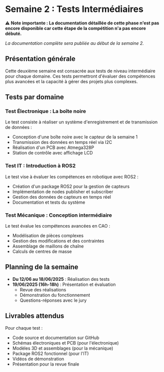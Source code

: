 # Semaine 2 : Tests Intermédiaires

⚠️ **Note importante : La documentation détaillée de cette phase n'est pas encore disponible car cette étape de la compétition n'a pas encore débuté.**

*La documentation complète sera publiée au début de la semaine 2.*

## Présentation générale

Cette deuxième semaine est consacrée aux tests de niveau intermédiaire pour chaque domaine. Ces tests permettront d'évaluer des compétences plus avancées et la capacité à gérer des projets plus complexes.

## Tests par domaine

### Test Électronique : La boîte noire
Le test consiste à réaliser un système d'enregistrement et de transmission de données :
- Conception d'une boîte noire avec le capteur de la semaine 1
- Transmission des données en temps réel via I2C
- Réalisation d'un PCB avec Atmega328P
- Station de contrôle avec affichage LCD

### Test IT : Introduction à ROS2
Le test vise à évaluer les compétences en robotique avec ROS2 :
- Création d'un package ROS2 pour la gestion de capteurs
- Implémentation de nodes publisher et subscriber
- Gestion des données de capteurs en temps réel
- Documentation et tests du système

### Test Mécanique : Conception intermédiaire
Le test évalue les compétences avancées en CAO :
- Modélisation de pièces complexes
- Gestion des modifications et des contraintes
- Assemblage de maillons de chaîne
- Calculs de centres de masse

## Planning de la semaine

- **Du 12/06 au 18/06/2025** : Réalisation des tests
- **19/06/2025 (16h-18h)** : Présentation et évaluation
  - Revue des réalisations
  - Démonstration du fonctionnement
  - Questions-réponses avec le jury

## Livrables attendus

Pour chaque test :
- Code source et documentation sur GitHub
- Schémas électroniques et PCB (pour l'électronique)
- Modèles 3D et assemblages (pour la mécanique)
- Package ROS2 fonctionnel (pour l'IT)
- Vidéos de démonstration
- Présentation pour la revue finale